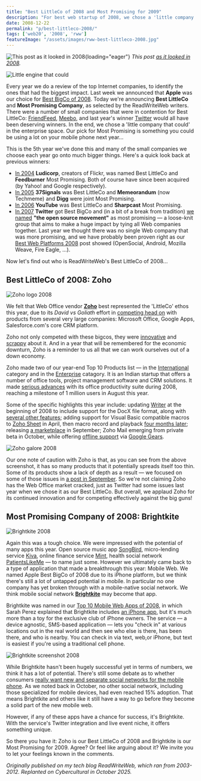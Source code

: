 ```yaml
---
title: "Best LittleCo of 2008 and Most Promising for 2009"
description: "For best web startup of 2008, we chose a 'little company that could' in the enterprise space. Our pick for Most Promising is something you could be using a lot on your mobile phone next year."
date: 2008-12-22
permalink: "p/best-littleco-2008/"
tags: ['web20', '2008', 'rww']
featureImage: "/assets/images/rww-best-littleco-2008.jpg"
---
```


![This post as it looked in 2008](/assets/images/rww-best-littleco-2008.jpg){loading="eager"}
*This post [as it looked in 2008](https://web.archive.org/web/20081223075410/http://www.readwriteweb.com/archives/best_littleco_of_2008.php).*

![Little engine that could](/assets/images/bestlittleco2008-Littleenginethatcould.jpg)

Every year we do a review of the top Internet companies, to identify the ones that had the biggest impact. Last week we announced that **Apple** was our choice for [Best BigCo of 2008](/p/best-bigco-2008-apple/). Today we're announcing **Best LittleCo** and **Most Promising Company**, as selected by the ReadWriteWeb writers. There were a number of small companies that were in contention for Best LittleCo: [FriendFeed](https://web.archive.org/web/20081223075410/http://www.friendfeed.com/), [Meebo](https://web.archive.org/web/20081223075410/http://www.meebo.com/), and last year's winner [Twitter](https://web.archive.org/web/20081223075410/http://www.twitter.com/) would all have been deserving winners. In the end, we chose a 'little company that could' in the enterprise space. Our pick for Most Promising is something you could be using a lot on your mobile phone next year...

This is the 5th year we've done this and many of the small companies we choose each year go onto much bigger things. Here's a quick look back at previous winners:

*   [In 2004](/p/best-web20-companies-2004/) **Ludicorp**, creators of Flickr, was named Best LittleCo and **Feedburner** Most Promising. Both of course have since been acquired (by Yahoo! and Google respectively).
*   [In 2005](/p/best-web20-companies-2005/) **37Signals** was Best LittleCo and **Memeorandum** (now Techmeme) and **Digg** were joint Most Promising.
*   [In 2006](/p/best-web20-littleco-2006-youtube/) **YouTube** was Best LittleCo and **Sharpcast** Most Promising.
*   [In 2007](/p/best-web-littleco-2007-twitter/) **Twitter** got Best BigCo and (in a bit of a break from tradition) [we named](https://web.archive.org/web/20081223075410/http://www.readwriteweb.com/archives/most_promising_web_2008_open_source.php) **"the open source movement"** as most promising — a loose-knit group that aims to make a huge impact by tying all Web companies together. Last year we thought there was no single Web company that was more promising, and we have probably been proven right as our [Best Web Platforms 2008](https://web.archive.org/web/20081223075410/http://www.readwriteweb.com/archives/top_10_web_platforms_of_2008.php) post showed (OpenSocial, Android, Mozilla Weave, Fire Eagle, ...).

Now let's find out who is ReadWriteWeb's Best LittleCo of 2008...

Best LittleCo of 2008: Zoho
---------------------------

![Zoho logo 2008](/assets/images/bestlittleco2008-zoho_logo.jpg)

We felt that Web Office vendor [**Zoho**](https://web.archive.org/web/20081223075410/http://www.zoho.com/) best represented the 'LittleCo' ethos this year, due to its _David vs Goliath_ effort in [competing head on](https://web.archive.org/web/20081223075410/http://www.readwriteweb.com/archives/zoho_the_little_engine_that_could.php) with products from several very large companies: Microsoft Office, Google Apps, Salesforce.com's core CRM platform.

Zoho not only competed with these bigcos, they were [innovative](https://web.archive.org/web/20081223075410/http://www.readwriteweb.com/archives/zoho_part_2_the_cookbook.php) and [scrappy](https://web.archive.org/web/20081223075410/http://blogs.zoho.com/uncategorized/mr-benioff-tear-down-that-wall/) about it. And in a year that will be remembered for the economic downturn, Zoho is a reminder to us all that we can work ourselves out of a down economy.

Zoho made two of our year-end Top 10 Products list — in the [International](https://web.archive.org/web/20081223075410/http://www.readwriteweb.com/archives/top_10_international_products_2008.php) category and in the [Enterprise](https://web.archive.org/web/20081223075410/http://www.readwriteweb.com/archives/top_10_enterprise_web_products_2008.php) catagory. It is an Indian startup that offers a number of office tools, project management software and CRM solutions. It made [serious advances](https://web.archive.org/web/20081223075410/http://www.readwriteweb.com/archives/zoho_the_little_engine_that_could.php) with its office productivity suite during 2008, reaching a milestone of 1 million users in August this year.

Some of the specific highlights this year include: updating [Writer](https://web.archive.org/web/20081223075410/http://writer.zoho.com/jsp/home.jsp?serviceurl=%2Findex.do) at the beginning of 2008 to include support for the DocX file format, along with [several other features](https://web.archive.org/web/20081223075410/http://www.readwriteweb.com/archives/zoho_writer_adds_new_features.php); adding support for Visual Basic compatible macros to [Zoho Sheet](https://web.archive.org/web/20081223075410/http://sheet.zoho.com/login.jsp?serviceurl=%2Fhome.do) in April, then macro record and playback [four months later](https://web.archive.org/web/20081223075410/http://www.readwriteweb.com/archives/zoho_adds_macro_recording.php); releasing [a marketplace](https://web.archive.org/web/20081223075410/http://www.readwriteweb.com/archives/zoho_apps_are_they_good.php) in September; Zoho Mail emerging from private beta in October, while offering [offline support](https://web.archive.org/web/20081223075410/http://www.readwriteweb.com/archives/zoho_mail_gets_offline_support.php) via [Google Gears](https://web.archive.org/web/20081223075410/http://gears.google.com/).

![Zoho galore 2008](/assets/images/bestlittleco2008-zoho_galore_dec08.jpg)

Our one note of caution with Zoho is that, as you can see from the above screenshot, it has so many products that it potentially spreads itself too thin. Some of its products show a lack of depth as a result — we focused on some of those issues in [a post in September](https://web.archive.org/web/20081223075410/http://www.readwriteweb.com/archives/zoho_apps_are_they_good.php). So we're not claiming Zoho has the Web Office market cracked, just as Twitter had some issues last year when we chose it as our Best LittleCo. But overall, we applaud Zoho for its continued innovation and for competing effectively against the big guns!

Most Promising Company of 2008: Brightkite
------------------------------------------

![Brightkite 2008](/assets/images/bestlittleco2008-brightkite_logo.png) 

Again this was a tough choice. We were impressed with the potential of many apps this year. Open source music app [SongBird](https://web.archive.org/web/20081224230350/http://www.readwriteweb.com/archives/why_apple_should_be_worried_about_songbird.php), micro-lending service [Kiva](https://web.archive.org/web/20081224230350/http://kiva.org/), online finance service [Mint](https://web.archive.org/web/20081224230350/http://www.readwriteweb.com/archives/mint_launches_site_redesign.php), health social network [PatientsLikeMe](https://web.archive.org/web/20081224230350/http://patientslikeme.com/) — to name just some. However we ultimately came back to a type of application that made a breakthrough this year: Mobile Web. We named Apple Best BigCo of 2008 due to its iPhone platform, but we think there's still a lot of untapped potential in mobile. In particular no one company has yet broken through with a mobile-native social network. We think mobile social network [**Brightkite**](https://web.archive.org/web/20081224230350/http://brightkite.com/) may become that app.

Brightkite was named in our [Top 10 Mobile Web Apps of 2008](https://web.archive.org/web/20081224230350/http://www.readwriteweb.com/archives/top_10_mobile_web_products_of_2008.php), in which Sarah Perez explained that Brightkite includes [an iPhone app](https://web.archive.org/web/20081224230350/http://www.readwriteweb.com/archives/brightkite_iphone_app_goes_live.php), but it's much more than a toy for the exclusive club of iPhone owners. The service — a device agnostic, SMS-based application — lets you "check in" at various locations out in the real world and then see who else is there, has been there, and who is nearby. You can check in via text, web,or iPhone, but text is easiest if you're using a traditional cell phone.

![Brightkite screenshot 2008](/assets/images/bestlittleco2008-2972449408_5e2cd0f77b_o.png)

While Brightkite hasn't been hugely successful yet in terms of numbers, we think it has a lot of potential. There's still some debate as to whether consumers [really want new and separate social networks for the mobile phone](https://web.archive.org/web/20081224230350/http://www.readwriteweb.com/archives/the_top_mobile_social_networks_myspace_and_facebook.php). As we noted back in October, no other social network, including those specialized for mobile devices, had even reached 15% adoption. That means Brightkite and others like it still have a way to go before they become a solid part of the new mobile web.

However, if any of these apps have a chance for success, it's Brightkite. With the service's Twitter integration and live event niche, it offers something unique.

So there you have it: Zoho is our Best LittleCo of 2008 and Brightkite is our Most Promising for 2009. Agree? Or feel like arguing about it? We invite you to let your feelings known in the comments.

*Originally published on my tech blog ReadWriteWeb, which ran from 2003-2012. Replanted on Cybercultural in October 2025.*